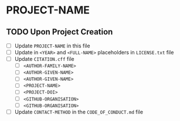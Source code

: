 # PROJECT-NAME

## TODO Upon Project Creation

- [ ] Update `PROJECT-NAME` in this file
- [ ] Update in `<YEAR>` and `<FULL-NAME>` placeholders in `LICENSE.txt` file
- [ ] Update `CITATION.cff` file
  - [ ] `<AUTHOR-FAMILY-NAME>`
  - [ ] `<AUTHOR-GIVEN-NAME>`
  - [ ] `<AUTHOR-GIVEN-NAME>`
  - [ ] `<PROJECT-NAME>`
  - [ ] `<PROJECT-DOI>`
  - [ ] `<GITHUB-ORGANISATION>`
  - [ ] `<GITHUB-ORGANISATION>`
- [ ] Update `CONTACT-METHOD` in the `CODE_OF_CONDUCT.md` file
